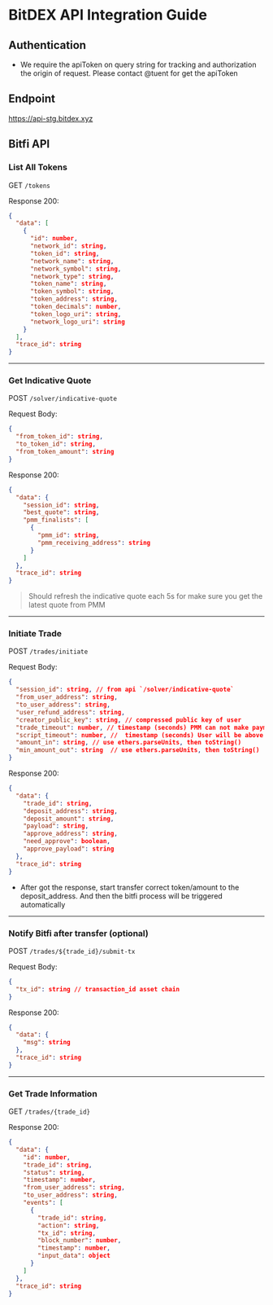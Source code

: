 # BitDEX API Integration Guide

## Authentication
- We require the apiToken on query string for tracking and authorization the origin of request. Please contact @tuent for get the apiToken

## Endpoint
https://api-stg.bitdex.xyz

## Bitfi API

### List All Tokens
GET `/tokens`

Response 200:

```json
{
  "data": [
    {
      "id": number,
      "network_id": string,
      "token_id": string,
      "network_name": string,
      "network_symbol": string,
      "network_type": string,
      "token_name": string,
      "token_symbol": string,
      "token_address": string,
      "token_decimals": number,
      "token_logo_uri": string,
      "network_logo_uri": string
    }
  ],
  "trace_id": string
}
```
---

### Get Indicative Quote
POST `/solver/indicative-quote`

Request Body:
```json
{
  "from_token_id": string,
  "to_token_id": string,
  "from_token_amount": string
}
```

Response 200:
```json
{
  "data": {
    "session_id": string,
    "best_quote": string,
    "pmm_finalists": [
      {
        "pmm_id": string,
        "pmm_receiving_address": string
      }
    ]
  },
  "trace_id": string
}
```
> Should refresh the indicative quote each 5s for make sure you get the latest quote from PMM

---
### Initiate Trade

POST `/trades/initiate`

Request Body:
```json
{
  "session_id": string, // from api `/solver/indicative-quote`
  "from_user_address": string,
  "to_user_address": string,
  "user_refund_address": string,
  "creator_public_key": string, // compressed public key of user
  "trade_timeout": number, // timestamp (seconds) PMM can not make payment after this. Normally is 2 hours, Optional
  "script_timeout": number, //  timestamp (seconds) User will be above to claim the fund back after this time. Normally is 24 hours, Optional
  "amount_in": string, // use ethers.parseUnits, then toString()
  "min_amount_out": string  // use ethers.parseUnits, then toString()
}
```

Response 200:
```json
{
  "data": {
    "trade_id": string,
    "deposit_address": string,
    "deposit_amount": string,
    "payload": string,
    "approve_address": string,
    "need_approve": boolean,
    "approve_payload": string
  },
  "trace_id": string
}
```

- After got the response, start transfer correct token/amount to the deposit_address. And then the bitfi process will be triggered automatically
---
### Notify Bitfi after transfer (optional)
POST `/trades/${trade_id}/submit-tx`

Request Body:
```json
{
  "tx_id": string // transaction_id asset chain
}
```

Response 200:
```json
{
  "data": {
    "msg": string
  },
  "trace_id": string
}
```
---

### Get Trade Information
GET `/trades/{trade_id}`

Response 200:
```json
{
  "data": {
    "id": number,
    "trade_id": string,
    "status": string,
    "timestamp": number,
    "from_user_address": string,
    "to_user_address": string,
    "events": [
      {
        "trade_id": string,
        "action": string,
        "tx_id": string,
        "block_number": number,
        "timestamp": number,
        "input_data": object
      }
    ]
  },
  "trace_id": string
}
```
